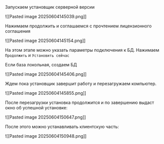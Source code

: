Запускаем установщик серверной версии

![[Pasted image 20250604145039.png]]

Нажимаем продолжить и соглашаемся с прочтением лицензионного соглашения

![[Pasted image 20250604145154.png]]

На этом этапе можно указать параметры подключения к БД. Нажимаем `Продолжить` и `Установить сейчас` 

Если база локольная, создаем БД

![[Pasted image 20250604145406.png]]

Ждем пока установщик завершит работу и перезагружаем компьютер.

![[Pasted image 20250604145855.png]]

После перезагрузки установка продолжится и по завершению выдаст окно об успешной установке:

![[Pasted image 20250604150647.png]]

После этого можно устанавливать клиентскую часть:

![[Pasted image 20250604150948.png]]






